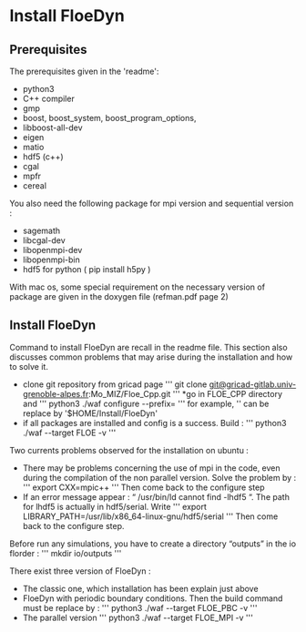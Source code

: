 # Install FloeDyn

## Prerequisites

The prerequisites given in the 'readme': 
* python3
* C++ compiler
* gmp
* boost, boost$\_$system, boost$\_$program$\_$options, 
* libboost-all-dev
* eigen
* matio
* hdf5 (c++)
* cgal
* mpfr
* cereal

You also need the following package for mpi version and sequential version :
* sagemath
* libcgal-dev
* libopenmpi-dev
* libopenmpi-bin
* hdf5 for python ( pip install h5py )

With mac os, some special requirement on the necessary version of package are given in the doxygen file (refman.pdf page 2)


## Install FloeDyn

Command to install FloeDyn are recall in the readme file. This section also discusses common problems that may arise during the installation and how to solve it.
* clone git repository from gricad page
'''
git clone git@gricad-gitlab.univ-grenoble-alpes.fr:Mo_MIZ/Floe_Cpp.git
'''
*go in FLOE$\_$CPP directory and 
'''
python3 ./waf configure --prefix=<where-you-want-to-install>
'''
for example, '<where-you-want-to-install>' can be replace by '\$HOME/Install/FloeDyn'
* if all packages are installed and config is a success. Build :
'''
python3 ./waf --target FLOE -v
'''
    
Two currents problems observed for the installation on ubuntu :
* There may be problems concerning the use of mpi in the code, even during the compilation of the non parallel version. Solve the problem by :
'''
export CXX=mpic++
'''
Then come back to the configure step
* If an error message appear : “ /usr/bin/ld  cannot find  -lhdf5 “. The path for lhdf5 is actually in hdf5/serial. Write
'''
export LIBRARY_PATH=/usr/lib/x86_64-linux-gnu/hdf5/serial
'''
Then come back to the configure step.


Before run any simulations, you have to create a directory “outputs” in the io florder :
'''
mkdir io/outputs
'''

There exist three version of FloeDyn :
* The classic one, which installation has been explain just above
* FloeDyn with periodic boundary conditions. Then the build command must be replace by :
'''
python3 ./waf --target FLOE_PBC -v
'''
* The parallel version
'''
python3 ./waf --target FLOE_MPI -v
'''


